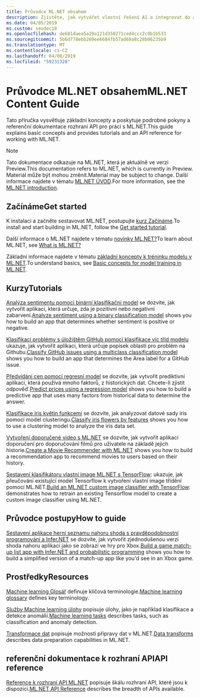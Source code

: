 ```yaml
---
title: Průvodce ML.NET obsahem
description: Zjistěte, jak vytvářet vlastní řešení AI a integrovat do aplikací .NET pomocí ML.NET.
ms.date: 04/05/2019
ms.custom: seodec18
ms.openlocfilehash: de681daea5a29a121d350271ced4ccc2c0b1b533
ms.sourcegitcommit: 5b6d778ebb269ee6684fb57ad69a8c28b06235b9
ms.translationtype: MT
ms.contentlocale: cs-CZ
ms.lasthandoff: 04/08/2019
ms.locfileid: "59231328"
---
```

# <a name="mlnet-content-guide"></a><span data-ttu-id="5ea6a-103">Průvodce ML.NET obsahem</span><span class="sxs-lookup"><span data-stu-id="5ea6a-103">ML.NET Content Guide</span></span>

<span data-ttu-id="5ea6a-104">Tato příručka vysvětluje základní koncepty a poskytuje podrobné pokyny a referenční dokumentace rozhraní API pro práci s ML.NET.</span><span class="sxs-lookup"><span data-stu-id="5ea6a-104">This guide explains basic concepts and provides tutorials and an API reference for working with ML.NET.</span></span>

> [!NOTE]
> <span data-ttu-id="5ea6a-105">Tato dokumentace odkazuje na ML.NET, která je aktuálně ve verzi Preview.</span><span class="sxs-lookup"><span data-stu-id="5ea6a-105">This documentation refers to ML.NET, which is currently in Preview.</span></span> <span data-ttu-id="5ea6a-106">Materiál může být mohou změnit.</span><span class="sxs-lookup"><span data-stu-id="5ea6a-106">Material may be subject to change.</span></span> <span data-ttu-id="5ea6a-107">Další informace najdete v tématu [ML.NET ÚVOD](https://www.microsoft.com/net/learn/apps/machine-learning-and-ai/ml-dotnet).</span><span class="sxs-lookup"><span data-stu-id="5ea6a-107">For more information, see the [ML.NET introduction](https://www.microsoft.com/net/learn/apps/machine-learning-and-ai/ml-dotnet).</span></span>

## <a name="get-started"></a><span data-ttu-id="5ea6a-108">Začínáme</span><span class="sxs-lookup"><span data-stu-id="5ea6a-108">Get started</span></span>

<span data-ttu-id="5ea6a-109">K instalaci a začněte sestavovat ML.NET, postupujte [kurz Začínáme](https://www.microsoft.com/net/learn/machinelearning-ai/ml-dotnet-get-started-tutorial).</span><span class="sxs-lookup"><span data-stu-id="5ea6a-109">To install and start building in ML.NET, follow the [Get started tutorial](https://www.microsoft.com/net/learn/machinelearning-ai/ml-dotnet-get-started-tutorial).</span></span>

<span data-ttu-id="5ea6a-110">Další informace o ML.NET najdete v tématu [novinky ML.NET?](what-is-mldotnet.md)</span><span class="sxs-lookup"><span data-stu-id="5ea6a-110">To learn about ML.NET, see [What is ML.NET?](what-is-mldotnet.md)</span></span>

<span data-ttu-id="5ea6a-111">Základní informace najdete v tématu [základní koncepty k tréninku modelu v ML.NET](basic-concepts-model-training-in-mldotnet.md).</span><span class="sxs-lookup"><span data-stu-id="5ea6a-111">To understand basics, see [Basic concepts for model training in ML.NET](basic-concepts-model-training-in-mldotnet.md).</span></span>

## <a name="tutorials"></a><span data-ttu-id="5ea6a-112">Kurzy</span><span class="sxs-lookup"><span data-stu-id="5ea6a-112">Tutorials</span></span>

<span data-ttu-id="5ea6a-113">[Analýza sentimentu pomocí binární klasifikační model](./tutorials/sentiment-analysis.md) se dozvíte, jak vytvořit aplikaci, která určuje, zda je pozitivní nebo negativní zabarvení.</span><span class="sxs-lookup"><span data-stu-id="5ea6a-113">[Analyze sentiment using a binary classification model](./tutorials/sentiment-analysis.md) shows you how to build an app that determines whether sentiment is positive or negative.</span></span>

<span data-ttu-id="5ea6a-114">[Klasifikaci problémy s úložištěm GitHub pomocí klasifikace víc tříd modelu](./tutorials/github-issue-classification.md) ukazuje, jak vytvořit aplikaci, která určuje popisek oblasti pro problém na Githubu.</span><span class="sxs-lookup"><span data-stu-id="5ea6a-114">[Classify GitHub issues using a multiclass classification model](./tutorials/github-issue-classification.md) shows you how to build an app that determines the Area label for a GitHub issue.</span></span>

<span data-ttu-id="5ea6a-115">[Předvídání cen pomocí regresní model](./tutorials/taxi-fare.md) se dozvíte, jak vytvořit prediktivní aplikaci, která používá mnoho faktorů, z historických dat. Chcete-li zjistit odpověď.</span><span class="sxs-lookup"><span data-stu-id="5ea6a-115">[Predict prices using a regression model](./tutorials/taxi-fare.md) shows you how to build a predictive app that uses many factors from historical data to determine the answer.</span></span>

<span data-ttu-id="5ea6a-116">[Klasifikace iris květin funkcemi](./tutorials/iris-clustering.md) se dozvíte, jak analyzovat datové sady iris pomocí model clusteringu.</span><span class="sxs-lookup"><span data-stu-id="5ea6a-116">[Classify iris flowers by features](./tutorials/iris-clustering.md) shows you how to use a clustering model to analyze the iris data set.</span></span>

<span data-ttu-id="5ea6a-117">[Vytvoření doporučené video s ML.NET](./tutorials/movie-recommmendation.md) se dozvíte, jak vytvořit aplikaci doporučení pro doporučování filmů pro uživatele na základě jejich historie.</span><span class="sxs-lookup"><span data-stu-id="5ea6a-117">[Create a Movie Recommender with ML.NET](./tutorials/movie-recommmendation.md) shows you how to build a recommendation app to recommend movies to users based on their history.</span></span>

<span data-ttu-id="5ea6a-118">[Sestavení klasifikátoru vlastní image ML.NET s TensorFlow](./tutorials/image-classification.md): ukazuje, jak přeučování existující model Tensorflow k vytvoření vlastní image třídění pomocí ML.NET.</span><span class="sxs-lookup"><span data-stu-id="5ea6a-118">[Build an ML.NET custom image classifier with TensorFlow](./tutorials/image-classification.md): demonstrates how to retrain an existing Tensorflow model to create a custom image classifier using ML.NET.</span></span>

## <a name="how-to-guide"></a><span data-ttu-id="5ea6a-119">Průvodce postupy</span><span class="sxs-lookup"><span data-stu-id="5ea6a-119">How to guide</span></span>

<span data-ttu-id="5ea6a-120">[Sestavení aplikace herní seznamu nahoru shoda s pravděpodobnostní programování a Infer.NET](./how-to-guides/matchup-app-infer-net.md) se dozvíte, jak vytvořit zjednodušenou verzi shoda nahoru aplikaci jako se zobrazí ve hry pro Xbox.</span><span class="sxs-lookup"><span data-stu-id="5ea6a-120">[Build a game match-up list app with Infer.NET and probabilistic programming](./how-to-guides/matchup-app-infer-net.md) shows you how to build a simplified version of a match-up app like you'd see in an Xbox game.</span></span>

## <a name="resources"></a><span data-ttu-id="5ea6a-121">Prostředky</span><span class="sxs-lookup"><span data-stu-id="5ea6a-121">Resources</span></span>

<span data-ttu-id="5ea6a-122">[Machine learning Glosář](./resources/glossary.md) definuje klíčová terminologie.</span><span class="sxs-lookup"><span data-stu-id="5ea6a-122">[Machine learning glossary](./resources/glossary.md) defines key terminology.</span></span>

<span data-ttu-id="5ea6a-123">[Služby Machine learning úlohy](./resources/tasks.md) popisuje úlohy, jako je například klasifikace a detekce anomálií.</span><span class="sxs-lookup"><span data-stu-id="5ea6a-123">[Machine learning tasks](./resources/tasks.md) describes tasks, such as classification and anomaly detection.</span></span> 

<span data-ttu-id="5ea6a-124">[Transformace dat](./resources/transforms.md) popisuje možnosti přípravy dat v ML.NET.</span><span class="sxs-lookup"><span data-stu-id="5ea6a-124">[Data transforms](./resources/transforms.md) describes data preparation capabilities in ML.NET.</span></span>

## <a name="api-reference"></a><span data-ttu-id="5ea6a-125">referenční dokumentace k rozhraní API</span><span class="sxs-lookup"><span data-stu-id="5ea6a-125">API reference</span></span>

<span data-ttu-id="5ea6a-126">[Reference k rozhraní API ML.NET](https://docs.microsoft.com/dotnet/api/?view=ml-dotnet) popisuje škálu rozhraní API, které jsou k dispozici.</span><span class="sxs-lookup"><span data-stu-id="5ea6a-126">[ML.NET API Reference](https://docs.microsoft.com/dotnet/api/?view=ml-dotnet) describes the breadth of APIs available.</span></span>
